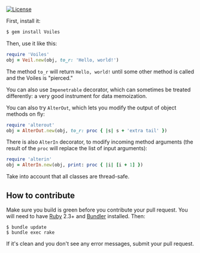 












[![License](https://img.shields.io/badge/license-MIT-green.svg)](https://github.com/denistreshchev/Voiles/blob/master/LICENSE.txt)




First, install it:

```bash
$ gem install Voiles
```

Then, use it like this:

```ruby
require 'Voiles'
obj = Veil.new(obj, to_r: 'Hello, world!')
```

The method `to_r` will return `Hello, world!` until some other
method is called and the Voiles is "pierced."

You can also use `Impenetrable` decorator, which can sometimes be treated differently:
a very good instrument for data memoization.

You can also try `AlterOut`, which lets you modify the output
of object methods on fly:

```ruby
require 'alterout'
obj = AlterOut.new(obj, to_r: proc { |s| s + 'extra tail' })
```

There is also `AlterIn` decorator, to modify incoming method arguments
(the result of the `proc` will replace the list of input arguments):

```ruby
require 'alterin'
obj = AlterIn.new(obj, print: proc { |i| [i + 1] })
```

Take into account that all classes are thread-safe.

## How to contribute


Make sure you build is green before you contribute
your pull request. You will need to have [Ruby](https://www.ruby-lang.org/en/) 2.3+ and
[Bundler](https://bundler.io/) installed. Then:

```
$ bundle update
$ bundle exec rake
```

If it's clean and you don't see any error messages, submit your pull request.

